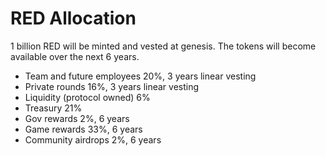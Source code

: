 # RED Allocation

1 billion RED will be minted and vested at genesis. The tokens will become available over the next 6 years.

- Team and future employees 20%, 3 years linear vesting
- Private rounds 16%, 3 years linear vesting
- Liquidity (protocol owned) 6%
- Treasury 21%
- Gov rewards 2%, 6 years
- Game rewards 33%, 6 years
- Community airdrops 2%, 6 years